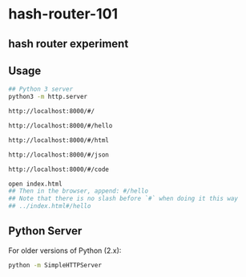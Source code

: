 hash-router-101
==
hash router experiment 
--

## Usage 

```sh
## Python 3 server
python3 -m http.server

http://localhost:8000/#/

http://localhost:8000/#/hello

http://localhost:8000/#/html

http://localhost:8000/#/json

http://localhost:8000/#/code

```

```sh
open index.html
## Then in the browser, append: #/hello
## Note that there is no slash before `#` when doing it this way
## ../index.html#/hello
```

## Python Server

For older versions of Python (2.x):

```sh
python -m SimpleHTTPServer
```